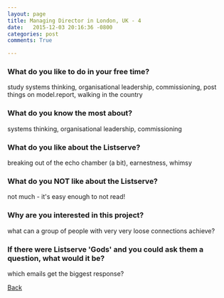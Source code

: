 ```yaml
---
layout: page
title: Managing Director in London, UK - 4
date:   2015-12-03 20:16:36 -0800
categories: post
comments: True

---
```


### What do you like to do in your free time?
<p>study systems thinking, organisational leadership, commissioning, post things on model.report, walking in the country</p>

### What do you know the most about?
<p>systems thinking, organisational leadership, commissioning
</p>

### What do you like about the Listserve?
<p>breaking out of the echo chamber (a bit), earnestness, whimsy</p>

### What do you NOT like about the Listserve?
<p>not much - it's easy enough to not read!</p>

### Why are you interested in this project?
<p>what can a group of people with very very loose connections achieve?</p>

### If there were Listserve 'Gods' and you could ask them a question, what would it be?
<p>which emails get the biggest response?</p>

[Back][1]

[1]: /home/responders/all